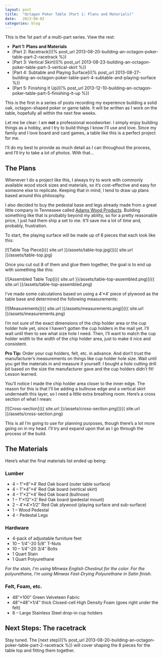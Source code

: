 ```yaml
---
layout: post
title:  "Octagon Poker Table (Part 1: Plans and Materials)"
date:   2013-08-02
categories: blog
---
```


This is the 1st part of a multi-part series. View the rest:

* **Part 1: Plans and Materials**
* [Part 2: Racetrack]({% post_url 2013-08-20-building-an-octagon-poker-table-part-2-racetrack %})
* [Part 3: Vertical Skirt]({% post_url 2013-08-23-building-an-octagon-poker-table-part-3-vertical-skirt %})
* [Part 4: Subtable and Playing Surface]({% post_url 2013-08-27-building-an-octagon-poker-table-part-4-subtable-and-playing-surface %})
* [Part 5: Finishing It Up]({% post_url 2013-12-10-building-an-octagon-poker-table-part-5-finishing-it-up %})

This is the first in a series of posts recording my experience building a solid oak, octagon-shaped poker or game table. It will be written as I work on the table, hopefully all within the next few weeks.

Let me be clear: I am **not** a professional woodworker. I simply enjoy building things as a hobby, and I try to build things I know I’ll use and love. Since my family and I love board and card games, a table like this is a perfect project for me.

I’ll do my best to provide as much detail as I can throughout the process, and I’ll try to take a lot of photos. With that…

## The Plans

Whenever I do a project like this, I always try to work with commonly available wood stock sizes and materials, so it’s cost-effective and easy for someone else to replicate. Keeping that in mind, I tend to draw up plans based around this philosophy.

I also decided to buy the pedestal base and legs already made from a great little company in Tennessee called [Adams Wood Products](https://www.adamswoodproducts.com/). Building something like that is probably beyond my ability, so for a pretty reasonable price, I just had them ship a set to me. It’ll save me a lot of time and, probably, frustration.

To start, the playing surface will be made up of 8 pieces that each look like this:

[![Table Top Piece]({{ site.url }}/assets/table-top.jpg)]({{ site.url }}/assets/table-top.jpg)

Once you cut out 8 of them and glue them together, the goal is to end up with something like this:

[![Assembled Table Top]({{ site.url }}/assets/table-top-assembled.png)]({{ site.url }}/assets/table-top-assembled.png)

I’ve made some calculations based on using a 4′×4′ piece of plywood as the table base and determined the following measurements:

[![Measurements]({{ site.url }}/assets/measurements.png)]({{ site.url }}/assets/measurements.png)

I’m not sure of the exact dimensions of the chip holder area or the cup holder hole yet, since I haven’t gotten the cup holders in the mail yet. I’ll wait until then to see what size hole I need. Then, I’ll want to match the cup holder width to the width of the chip holder area, just to make it nice and consistent.

**Pro Tip:** Order your cup holders, felt, etc. in advance. And don’t trust the manufacturer’s measurements on things like cup holder hole size. Wait until you get the materials in and measure it yourself. I bought a hole cutting drill bit based on the size the manufacturer gave and the cup holders didn’t fit! Lesson learned.

You’ll notice I made the chip holder area closer to the inner edge. The reason for this is that I’ll be adding a bullnose edge and a vertical skirt underneath this layer, so I need a little extra breathing room. Here’s a cross section of what I mean:

[![Cross-section]({{ site.url }}/assets/cross-section.png)]({{ site.url }}/assets/cross-section.png)

This is all I’m going to use for planning purposes, though there’s a lot more going on in my head. I’ll try and expand upon that as I go through the process of the build.

## The Materials

Here’s what the final materials list ended up being:

### Lumber

* <span class="sc">4</span> – <span class="sc">1″×8″×4′</span> Red Oak board (outer table surface)
* <span class="sc">4</span> – <span class="sc">1″×4″×4′</span> Red Oak board (vertical skirt)
* <span class="sc">4</span> – <span class="sc">1″×2″×4′</span> Red Oak board (bullnose)
* <span class="sc">1</span> – <span class="sc">1″×12″×2′</span> Red Oak board (pedestal mount)
* <span class="sc">2</span> – <span class="sc">4′×4′×1/2″</span> Red Oak plywood (playing surface and sub-surface)
* <span class="sc">1</span> – Wood Pedestal
* <span class="sc">4</span> – Pedestal Legs

### Hardware

* 4-pack of adjustable furniture feet
* <span class="sc">10</span> – <span class="sc">1/4″-20 5/8″</span> T-Nuts
* <span class="sc">10</span> – <span class="sc">1/4″-20 3/4″</span> Bolts
* <span class="sc">1</span> Quart Stain
* <span class="sc">1</span> Quart Polyurethane

_For the stain, I’m using Minwax English Chestnut for the color. For the polyurethane, I’m using Minwax Fast-Drying Polyurethane in Satin finish._

### Felt, Foam, etc.

* <span class="sc">48″×100″</span> Green Velveteen Fabric
* <span class="sc">48″×48″×1/4″</span> thick Closed-cell High Density Foam (goes right under the felt)
* <span class="sc">8</span> – Large Stainless Steel drop-in cup holders

## Next Steps: The racetrack

Stay tuned. The [next step]({% post_url 2013-08-20-building-an-octagon-poker-table-part-2-racetrack %}) will cover shaping the 8 pieces for the table top and fitting them together.
